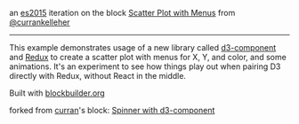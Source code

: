 an [es2015](https://babeljs.io/learn-es2015/) iteration on the block [Scatter Plot with Menus](http://bl.ocks.org/curran/8c131a74b85d0bb0246233de2cff3f52) from [@currankelleher](https://twitter.com/currankelleher)

---

This example demonstrates usage of a new library called [d3-component](https://github.com/curran/d3-component) and [Redux](http://redux.js.org/) to create a scatter plot with menus for X, Y, and color, and some animations. It's an experiment to see how things play out when pairing D3 directly with Redux, without React in the middle.

Built with [blockbuilder.org](http://blockbuilder.org)

forked from <a href='http://bl.ocks.org/curran/'>curran</a>'s block: <a href='http://bl.ocks.org/curran/685fa8300650c4324d571c6b0ecc55de'>Spinner with d3-component</a>
